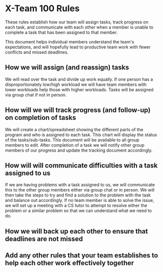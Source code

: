 # X-Team 100 Rules

These rules establish how our team will assign tasks,
track progress on each task, and communicate with each other 
when a member is unable to complete a task that has been assigned to that member.

This document helps individual members understand the team's expectations,
and will hopefully lead to productive team work with fewer conflicts
and missed deadlines.

## How we will assign (and reassign) tasks

We will read over the task and divide up work equally. If one person has a disproportionately low/high workload we will have team members with lower workloads help those with higher workloads. Tasks will be assigned via group chat if not in person.

## How will we will track progress (and follow-up) on completion of tasks

We will create a chart/spreadsheet showing the different parts of the program and who is assigned to each task. This chart will display the status of the tasks/sub-tasks. This document will be available to all group members to edit.  After completion of a task we will notify other group members of our progress and update the tracking document accordingly.

## How will will communicate difficulties with a task assigned to us
If we are having problems with a task assigned to us, we will communicate this to the other group members either via group chat or in person.  We will then take the steps to try and find a solution to the problem with the task and balance out accordingly.  If no team member is able to solve the issue, we will set up a meeting with a CS tutor to attempt to resolve either the problem or a similar problem so that we can understand what we need to do.


## How we will back up each other to ensure that deadlines are not missed



## Add any other rules that your team establishes to help each other work effectively together



